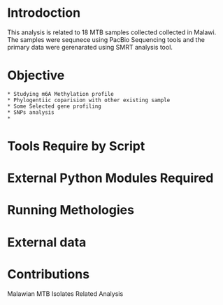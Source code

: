 # Introdoction

This analysis is related to 18 MTB samples collected collected in Malawi. The samples were sequnece using PacBio Sequencing tools and the primary data were gerenarated using SMRT analysis tool.

# Objective 

	* Studying m6A Methylation profile
	* Phylogentiic coparision with other existing sample 
	* Some Selected gene profiling
	* SNPs analysis
	*


# Tools Require by Script

# External  Python Modules  Required

# Running Methologies


# External data


# Contributions

Malawian MTB Isolates Related  Analysis
